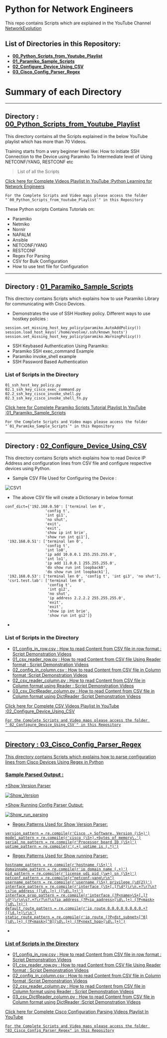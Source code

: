 ﻿# Python for Network Engineers
This repo contains Scripts which are explained in the YouTube Channel [NetworkEvolution](https://www.youtube.com/c/NetworkEvolution?sub_confirmation=1)

## List of Directories in this Repository:
- [**00_Python_Scripts_from_Youtube_Playlist** ](https://github.com/network-evolution/Python_for_Network_Engineers/tree/main/00_Python_Scripts_from_Youtube_Playlist)
- [**01_Paramiko_Sample_Scripts** ](https://github.com/network-evolution/Python_for_Network_Engineers/tree/main/01_Paramiko_Sample_Scripts)
- [**02_Configure_Device_Using_CSV** ](https://github.com/network-evolution/Python_for_Network_Engineers/tree/main/02_Configure_Device_Using_CSV)
- [**03_Cisco_Config_Parser_Regex** ](https://github.com/network-evolution/Python_for_Network_Engineers/tree/main/03_Cisco_Config_Parser_Regex)

# Summary of each Directory
***
## Directory : [00_Python_Scripts_from_Youtube_Playlist](https://github.com/network-evolution/Python_for_Network_Engineers/tree/main/00_Python_Scripts_from_Youtube_Playlist)
This directory contains all the Scripts explained in the below YouTube playlist which has more than 70 Videos.


Training starts from a very beginner level like:
How to initiate SSH Connection to the Device using Paramiko
To Intermediate level of Using NETCONF/YANG, RESTCONF etc
> List of all the Scripts

[Click here for Complete Videos Playlist In YouTube :Python Learning for Network Engineers](https://www.youtube.com/watch?v=sG_RiytUA38&list=PLOocymQm7YWakdZkBfCRIC06fv7xQE85N)

```
For the Complete Scripts and Video maps please access the folder "`00_Python_Scripts_from_Youtube_Playlist`" in this Repository
```

These Python scripts Contains Tutorials on:
  - Paramiko
  - Netmiko
  - Nornir
  - NAPALM
  - Ansible
  - NETCONF/YANG
  - RESTCONF
  - Regex For Parsing
  - CSV for Bulk Configuration
  - How to use text file for Configuration

***
## Directory : [01_Paramiko_Sample_Scripts](https://github.com/network-evolution/Python_for_Network_Engineers/tree/main/01_Paramiko_Sample_Scripts)
This directory contains Scripts which explains how to use Paramiko Library for communicating with Cisco Devices.

* Demonstrates the use of SSH Hostkey policy. Different ways to use hostkey policies :
```
session.set_missing_host_key_policy(paramiko.AutoAddPolicy())
session.load_host_keys('/home/evolve/.ssh/known_hosts')
session.set_missing_host_key_policy(paramiko.WarningPolicy())
```

* SSH Keybased Authentication Using Paramiko:
* Paramiko SSH exec_command Example
* Paramiko invoke_shell example
* SSH Password Based Authentication

### List of Scripts in the Directory
```
01_ssh_host_key_policy.py
02.1_ssh_key_cisco_exec_command.py
02.2_ssh_key_cisco_invoke_shell.py
02.3_ssh_key_cisco_invoke_shell_fn.py
```

[Click here for Complete Paramiko Scripts Tutorial Playlist In YouTube :01_Paramiko_Sample_Scripts](https://www.youtube.com/watch?v=A075aWJMAeM&list=PLOocymQm7YWYc73phqzbZ1S3ANrVVpUFN)

```
For the Complete Scripts and Video maps please access the folder "`01_Paramiko_Sample_Scripts`" in this Repository
```
***
## Directory : [02_Configure_Device_Using_CSV](https://github.com/network-evolution/Python_for_Network_Engineers/tree/main/02_Configure_Device_Using_CSV)
This directory contains Scripts which explains how to read Device IP Address and configuration lines from CSV file and configure respective devices using Python.

* Sample CSV FIle Used for Configuring the Device :

![CSV1](https://user-images.githubusercontent.com/70020386/114660759-7d79b600-9d13-11eb-8e53-6cd2807341c8.png)


* The above CSV file will create a Dictionary in below format 
```
conf_dict={'192.168.0.50': ['terminal len 0',
                  'config t',
                  'int gi1',
                  'no shut',
                  'exit',
                  'exit',
                  'show ip int brie',
                  'show run int gi1'],
 '192.168.0.51': ['terminal len 0',
                  'config t',
                  'int lo0',
                  'ip add 10.0.0.1 255.255.255.0',
                  'int lo1',
                  'ip add 11.0.0.1 255.255.255.0',
                  'do show run int loopback0',
                  'do show run int loopback1'],
 '192.168.0.53': ['terminal len 0', 'config t', 'int gi3', 'no shut'],
 'csr1.test.lab': ['terminal len 0',
                   'config t',
                   'int gi2',
                   'no shut',
                   'ip address 2.2.2.2 255.255.255.0',
                   'exit',
                   'exit',
                   'show ip int brie',
                   'show run int gi2']}
```

* 

### List of Scripts in the Directory
- <u>01_config_in_row.csv<u> : How to read Content from CSV file in row format : [Script Demonstration Videos](https://www.youtube.com/watch?v=3XoVPJkHMFU&list=PLOocymQm7YWYpP_Qkju89vN8BykhvWO5U)
- 01_csv_reader_row.py : How to read Content from CSV file Using Reader format : [Script Demonstration Videos](https://www.youtube.com/watch?v=3XoVPJkHMFU&list=PLOocymQm7YWYpP_Qkju89vN8BykhvWO5U)
- 02_config_in_column.csv : How to read Content from CSV file in Column format :[Script Demonstration Videos](https://www.youtube.com/watch?v=3XoVPJkHMFU&list=PLOocymQm7YWYpP_Qkju89vN8BykhvWO5U)
- 02_csv_reader_column.py : How to read Content from CSV file in Column format using Reader : [Script Demonstration Videos](https://www.youtube.com/watch?v=3XoVPJkHMFU&list=PLOocymQm7YWYpP_Qkju89vN8BykhvWO5U)
- 03_csv_DictReader_column.py : How to read Content from CSV file in Column format using DictReader :[Script Demonstration Videos](https://www.youtube.com/watch?v=3XoVPJkHMFU&list=PLOocymQm7YWYpP_Qkju89vN8BykhvWO5U)

[Click here for Complete CSV Videos Playlist In YouTube :02_Configure_Device_Using_CSV](https://www.youtube.com/watch?v=3XoVPJkHMFU&list=PLOocymQm7YWYpP_Qkju89vN8BykhvWO5U)

```
For the Complete Scripts and Video maps please access the folder "`02_Configure_Device_Using_CSV`" in this Repository
```

***
## Directory : [03_Cisco_Config_Parser_Regex](https://github.com/network-evolution/Python_for_Network_Engineers/tree/main/03_Cisco_Config_Parser_Regex)
This directory contains Scripts which explains how to parse configuration lines from Cisco Devices Using Regex in Python

### Sample Parsed Output :

*Show Version Parser 

![Show_Version](https://user-images.githubusercontent.com/70020386/114664645-9dac7380-9d19-11eb-9e8f-864eae0bc6b0.png)

*Show Running Config Parser Output:

![Show_run_parsing](https://user-images.githubusercontent.com/70020386/114667044-9f2b6b00-9d1c-11eb-8fe4-9f2d38bf8b2d.png)

* Regex Patterns Used for Show Version Parser:
```
version_pattern = re.compile(r'Cisco .+ Software, Version (\S+)')
model_pattern = re.compile(r'cisco (\S+).+bytes of memory\.')
serial_no_pattern = re.compile(r'Processor board ID (\S+)')
uptime_pattern = re.compile(r'(.+) uptime is (.*)')

```
* Regex Patterns Used for Show running Parser:
```
hostname_pattern = re.compile(r'hostname (\S+)')
domainname_pattern = re.compile(r'ip domain name (.+)')
pid_pattern = re.compile(r'license udi pid (\w+) sn (\S+)')
netconf_pattern = re.compile(r"netconf-yang\r\n")
username_pattern = re.compile(r'username (\S+) privilege (\d{2})')
interface_pattern = re.compile(r'interface (\S+[.]?\d*)\r\n.+?\r?\n?\s?ip address ([\d\.]+) ([\d\.]+)')
interface_prop_pattern = re.compile(r'interface (?P<name>\S+[.]?\d*)\r\n\s?.+?\r?\n?\s?ip address (?P<ip_aadress>[\d\.]+) (?P<mask>[\d\.]+)')
default_route_pattern = re.compile(r'ip route 0.0.0.0 0.0.0.0.+?([\d.]+)\r\n')
static_route_pattern = re.compile(r'ip route (?P<dst_subnet>[^0][\d\.]+) (?P<mask>[^0][\d\.]+) (?P<next_hop>[\d\.]+)')

```

* 

### List of Scripts in the Directory
- 01_config_in_row.csv : How to read Content from CSV file in row format : [Script Demonstration Videos](https://www.youtube.com/watch?v=PbP9tyV0Zao&list=PLOocymQm7YWY8Eksax8mjRSWbUijb7W93)
- 01_csv_reader_row.py : How to read Content from CSV file Using Reader format : [Script Demonstration Videos](https://www.youtube.com/watch?v=PbP9tyV0Zao&list=PLOocymQm7YWY8Eksax8mjRSWbUijb7W93)
- 02_config_in_column.csv : How to read Content from CSV file in Column format :[Script Demonstration Videos](https://www.youtube.com/watch?v=PbP9tyV0Zao&list=PLOocymQm7YWY8Eksax8mjRSWbUijb7W93)
- 02_csv_reader_column.py : How to read Content from CSV file in Column format using Reader : [Script Demonstration Videos](https://www.youtube.com/watch?v=PbP9tyV0Zao&list=PLOocymQm7YWY8Eksax8mjRSWbUijb7W93)
- 03_csv_DictReader_column.py : How to read Content from CSV file in Column format using DictReader :[Script Demonstration Videos](https://www.youtube.com/watch?v=PbP9tyV0Zao&list=PLOocymQm7YWY8Eksax8mjRSWbUijb7W93)

[Click here for Complete Cisco Configuration Parsing Videos Playlist In YouTube](https://www.youtube.com/watch?v=PbP9tyV0Zao&list=PLOocymQm7YWY8Eksax8mjRSWbUijb7W93)

```
For the Complete Scripts and Video maps please access the folder "03_Cisco_Config_Parser_Regex" in this Repository
```


